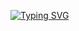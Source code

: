 [![Typing SVG](https://readme-typing-svg.herokuapp.com?color=EA01DE&width=500&height=50&lines=%F0%9F%91%8B%F0%9F%8F%BB+Hey+there+nice+to+see+you!;%F0%9F%93%A3+I'm+looking+for+full-time+fullstack+developer+roles;%F0%9F%92%A1+Click+to+get+my+LinkedIn)](https://www.linkedin.com/in/devesh-mehra-489a1922a/)
